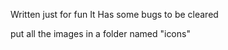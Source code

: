 Written just for fun 
It Has some bugs to be cleared


put all the images in a folder named "icons"
